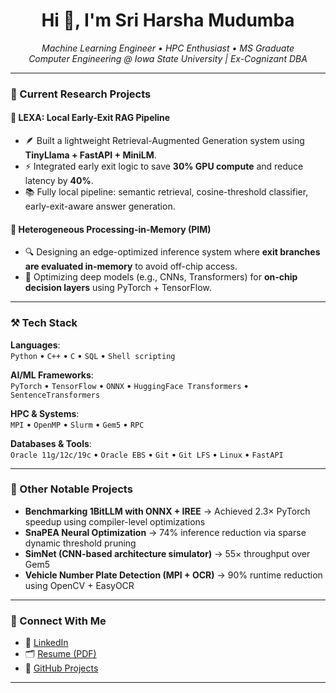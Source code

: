 <h1 align="center">Hi 👋, I'm Sri Harsha Mudumba</h1>
<p align="center">
  <em>Machine Learning Engineer • HPC Enthusiast • MS Graduate <br>
  Computer Engineering @ Iowa State University | Ex-Cognizant DBA</em>
</p>

---

### 🧠 Current Research Projects

#### 🔹 LEXA: Local Early-Exit RAG Pipeline
- 🪶 Built a lightweight Retrieval-Augmented Generation system using **TinyLlama + FastAPI + MiniLM**.
- ⚡ Integrated early exit logic to save **30% GPU compute** and reduce latency by **40%**.
- 📚 Fully local pipeline: semantic retrieval, cosine-threshold classifier, early-exit-aware answer generation.

#### 🔹 Heterogeneous Processing-in-Memory (PIM)
- 🔍 Designing an edge-optimized inference system where **exit branches are evaluated in-memory** to avoid off-chip access.
- 🚀 Optimizing deep models (e.g., CNNs, Transformers) for **on-chip decision layers** using PyTorch + TensorFlow.

---

### ⚒️ Tech Stack

**Languages**:  
`Python` • `C++` • `C` • `SQL` • `Shell scripting`

**AI/ML Frameworks**:  
`PyTorch` • `TensorFlow` • `ONNX` • `HuggingFace Transformers` • `SentenceTransformers`

**HPC & Systems**:  
`MPI` • `OpenMP` • `Slurm` • `Gem5` • `RPC`

**Databases & Tools**:  
`Oracle 11g/12c/19c` • `Oracle EBS` • `Git` • `Git LFS` • `Linux` • `FastAPI`

---

### 🧪 Other Notable Projects

- **Benchmarking 1BitLLM with ONNX + IREE** → Achieved 2.3× PyTorch speedup using compiler-level optimizations  
- **SnaPEA Neural Optimization** → 74% inference reduction via sparse dynamic threshold pruning  
- **SimNet (CNN-based architecture simulator)** → 55× throughput over Gem5  
- **Vehicle Number Plate Detection (MPI + OCR)** → 90% runtime reduction using OpenCV + EasyOCR

---

### 📎 Connect With Me

- 💼 [LinkedIn](https://www.linkedin.com/in/sriharshamudumba/)
- 🗂️ [Resume (PDF)](https://github.com/sriharshamudumba/sriharshamudumba/blob/main/Sriharsha_Mudumba_resume.pdf)
- 🧪 [GitHub Projects](https://github.com/sriharshamudumba)

---

<!-- Clean layout. Stats not included per request -->
